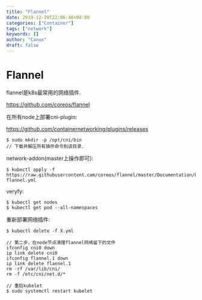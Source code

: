 ```yaml
---
title: "Flannel"
date: 2019-12-30T22:06:48+08:00
categories: ["Container"]
tags: ["network"]
keywords: []
author: "Canux"
draft: false
---
```


# Flannel

flannel是k8s最常用的网络插件.

<https://github.com/coreos/flannel>

在所有node上部署cni-plugin:

<https://github.com/containernetworking/plugins/releases>

    $ sudo mkdir -p /opt/cni/bin
    // 下载并解压所有插件命令到该目录.

network-addon(master上操作即可):

    $ kubectl apply -f https://raw.githubusercontent.com/coreos/flannel/master/Documentation/kube-flannel.yml

veryfy:

    $ kubectl get nodes
    $ kubectl get pod --all-namespaces

重新部署网络插件:

    $ kubectl delete -f X.yml  

    // 第二步，在node节点清理flannel网络留下的文件
    ifconfig cni0 down
    ip link delete cni0
    ifconfig flannel.1 down
    ip link delete flannel.1
    rm -rf /var/lib/cni/
    rm -f /etc/cni/net.d/*
    
    // 重启kubelet
    $ sudo systemctl restart kubelet